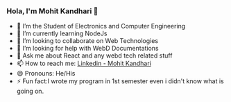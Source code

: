 ### Hola, I'm Mohit Kandhari 👋

- 🔭 I’m the Student of Electronics and Computer Engineering
- 🌱 I’m currently learning NodeJs
- 👯 I’m looking to collaborate on Web Technologies
- 🤔 I’m looking for help with WebD Documentations
- 💬 Ask me about React and any webd tech related stuff 
- 📫 How to reach me: [Linkedin - Mohit Kandhari](https://www.linkedin.com/in/mohit-kandhari-455a48186/)
- 😄 Pronouns: He/His 
- ⚡ Fun fact:I wrote my program in 1st semester even i didn't know what is going on.

